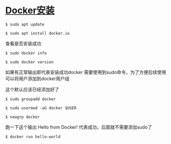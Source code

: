 # [Docker安装](https://docs.docker.com/engine/install/linux-postinstall/)

`$ sudo apt update`

`$ sudo apt install docker.io`

查看是否安装成功

`$ sudo docker info`

`$ sudo docker version`

如果有正常输出即代表安装成功docker 需要使用到sudo命令，为了方便后续使用可以将用户添加到docker用户组

这个默认应该已经添加好了

`$ sudo groupadd docker`

`$ sudo usermod -aG docker $USER`

`$ newgrp docker`

跑一下这个输出 Hello from Docker! 代表成功，后面就不需要添加sudo了

`$ docker run hello-world`
